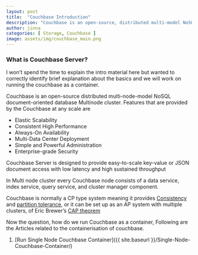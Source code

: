 ```yaml
---
layout: post
title:  "Couchbase Introduction"
description: "Couchbase is an open-source, distributed multi-model NoSQL document-oriented database, multinode cluster. Couchbase Server is designed to provide easy-to-scale key-value or JSON document access with low latency and high sustained throughput"
author: jinna
categories: [ Storage, Couchbase ]
image: assets/img/couchbase_main.png
---
```

 
### What is Couchbase Server? 

I won’t spend the time to explain the intro material here but wanted to correctly identify brief explanation about the basics and we will work on running the couchbase as a container.

Couchbase is an open-source distributed multi-node-model NoSQL document-oriented database Multinode cluster. Features that are provided by the Couchbase at any scale are

- Elastic Scalability
- Consistent High Performance
- Always-On Availability
- Multi-Data Center Deployment
- Simple and Powerful Administration
- Enterprise-grade Security

Couchbase Server is designed to provide easy-to-scale key-value or JSON document access with low latency and high sustained throughput

In Multi node cluster every Couchbase node consists of a data service, index service, query service, and cluster manager component.

Couchbase is normally a CP type system meaning it provides [Consistency](https://en.wikipedia.org/wiki/Consistency_(database_systems)) and [partition tolerance](https://en.wikipedia.org/wiki/Network_partitioning), or it can be set up as an AP system with multiple clusters,  of Eric Brewer’s [CAP theorem](https://en.wikipedia.org/wiki/CAP_theorem)

Now the question, how do we run Couchbase as a container, Following are the Articles related to the containerisation of couchbase.

1. [Run Single Node Couchbase Container]({{ site.baseurl }}/Single-Node-Couchbase-Container/)

